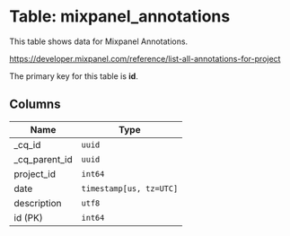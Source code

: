 # Table: mixpanel_annotations

This table shows data for Mixpanel Annotations.

https://developer.mixpanel.com/reference/list-all-annotations-for-project

The primary key for this table is **id**.

## Columns

| Name          | Type          |
| ------------- | ------------- |
|_cq_id|`uuid`|
|_cq_parent_id|`uuid`|
|project_id|`int64`|
|date|`timestamp[us, tz=UTC]`|
|description|`utf8`|
|id (PK)|`int64`|